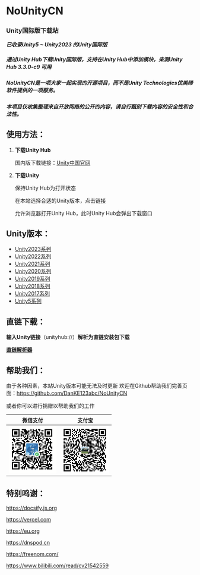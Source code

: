 # NoUnityCN
### Unity国际版下载站

***已收录Unity5 ~ Unity2023 的Unity国际版***

##### 通过Unity Hub下载Unity国际版，支持在Unity Hub中添加模块，亲测Unity Hub 3.3.0-c9 可用

##### NoUnityCN是一项大家一起实现的开源项目，而不是Unity Technologies优美缔软件提供的一项服务。

##### 本项目仅收集整理来自开放网络的公开的内容，请自行甄别下载内容的安全性和合法性。

## 使用方法：

1. **下载Unity Hub**

   国内版下载链接：[Unity中国官网](https://unity.cn/releases)

2. **下载Unity**

   保持Unity Hub为打开状态

   在本站选择合适的Unity版本，点击链接

   允许浏览器打开Unity Hub，此时Unity Hub会弹出下载窗口

## Unity版本：

- [Unity2023系列](Unity/Unity2023/index)
- [Unity2022系列](Unity/Unity2022/index)
- [Unity2021系列](Unity/Unity2021/index)
- [Unity2020系列](Unity/Unity2020/index)
- [Unity2019系列](Unity/Unity2019/index)
- [Unity2018系列](Unity/Unity2018/index)
- [Unity2017系列](Unity/Unity2017/index)
- [Unity5系列](Unity/Unity5/index)

## 直链下载：

**输入Unity链接**（unityhub://）**解析为直链安装包下载**

**[直链解析器](download.iframe.html)**

## 帮助我们：

   由于各种因素，本站Unity版本可能无法及时更新
   欢迎在Github帮助我们完善页面：https://github.com/DanKE123abc/NoUnityCN

   或者你可以进行捐赠以帮助我们的工作

| 微信支付                  | 支付宝                   |
| ------------------------- | ------------------------ |
| ![微信支付](.\css\wx.png) | ![支付宝](.\css\zfb.jpg) |



## 特别鸣谢：

https://docsify.js.org

https://vercel.com

https://eu.org

https://dnspod.cn

https://freenom.com/

https://www.bilibili.com/read/cv21542559